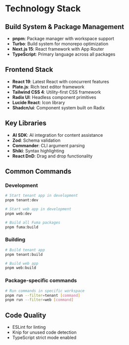 # Technology Stack

## Build System & Package Management
- **pnpm**: Package manager with workspace support
- **Turbo**: Build system for monorepo optimization
- **Next.js 15**: React framework with App Router
- **TypeScript**: Primary language across all packages

## Frontend Stack
- **React 19**: Latest React with concurrent features
- **Plate.js**: Rich text editor framework
- **Tailwind CSS 4**: Utility-first CSS framework
- **Radix UI**: Headless component primitives
- **Lucide React**: Icon library
- **Shadcn/ui**: Component system built on Radix

## Key Libraries
- **AI SDK**: AI integration for content assistance
- **Zod**: Schema validation
- **Commander**: CLI argument parsing
- **Shiki**: Syntax highlighting
- **React DnD**: Drag and drop functionality

## Common Commands

### Development
```bash
# Start tenant app in development
pnpm tenant:dev

# Start web app in development  
pnpm web:dev

# Build all Fuma packages
pnpm fuma:build
```

### Building
```bash
# Build tenant app
pnpm tenant:build

# Build web app
pnpm web:build
```

### Package-specific commands
```bash
# Run commands in specific workspace
pnpm run --filter=tenant [command]
pnpm run --filter=web [command]
```

## Code Quality
- ESLint for linting
- Knip for unused code detection
- TypeScript strict mode enabled